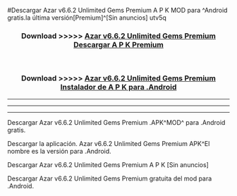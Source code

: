 #Descargar Azar v6.6.2 Unlimited Gems Premium  A P K MOD para ^Android gratis.la última versión[Premium]^[Sin anuncios] utv5q



<div align="center">
<h3>Download >>>>> <a href="https://es-web.web.app/?es= ${title}">Azar v6.6.2 Unlimited Gems Premium  Descargar A P K Premium</a></h3><br>

<h3>Download >>>>> <a href="https://es-web.web.app/?es= ${title}">Azar v6.6.2 Unlimited Gems Premium  Instalador de A P K para .Android</a></h3>
</div>


----------------------------------------------------------

----------------------------------------------------------

----------------------------------------------------------

Descargar Azar v6.6.2 Unlimited Gems Premium  .APK^MOD^ para .Android gratis.

Descargar la aplicación. Azar v6.6.2 Unlimited Gems Premium  APK^El nombre es la versión para .Android.

Descargar Azar v6.6.2 Unlimited Gems Premium  A P K [Sin anuncios]

Descargar Azar v6.6.2 Unlimited Gems Premium  gratuita del mod para .Android.
